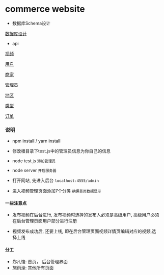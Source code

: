 # commerce website


- 数据库Schema设计

[数据库设计](https://github.com/lastIndexOf/E-commerce/tree/master/docs/sql)


- api

[视频](https://github.com/lastIndexOf/E-commerce/tree/master/docs/vedio)

[用户](https://github.com/lastIndexOf/E-commerce/tree/master/docs/user)

[商家](https://github.com/lastIndexOf/E-commerce/tree/master/docs/master)

[管理员](https://github.com/lastIndexOf/E-commerce/tree/master/docs/admin)

[地区](https://github.com/lastIndexOf/E-commerce/tree/master/docs/localtion)

[类型](https://github.com/lastIndexOf/E-commerce/tree/master/docs/type)

[订单](https://github.com/lastIndexOf/E-commerce/tree/master/docs/order)



### 说明

- npm install / yarn install

- 修改根目录下test.js中的管理员信息为你自己的信息

- node test.js `添加管理员`

- node server `开启服务器`

- 打开网站, 先进入后台 `localhost:4555/admin`

- 进入视频管理页面添加7个分类 `确保首页数据显示`




#### 一些注意点

- 发布视频在后台进行, 发布视频时选择的发布人必须是高级用户, 高级用户必须在后台管理页面用户部分进行注册

- 视频发布成功后, 还要上线, 即在后台管理页面视频详情页编辑对应的视频,选择上线


#### 分工

- 郑凡恺: 首页， 后台管理界面
- 施雨濠: 其他所有页面
